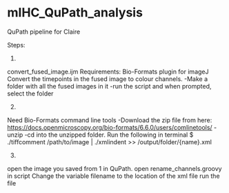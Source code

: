 # mIHC_QuPath_analysis
QuPath pipeline for Claire


Steps: 

1. 
convert_fused_image.ijm
Requirements: Bio-Formats plugin for imageJ
Convert the timepoints in the fused image to colour channels.
-Make a folder with all the fused images in it
-run the script and when prompted, select the folder

2. 
Need Bio-Formats command line tools
-Download the zip file from here:	https://docs.openmicroscopy.org/bio-formats/6.6.0/users/comlinetools/ 
-unzip 
-cd into the unzipped folder. 
Run the following in terminal 
$ ./tiffcomment /path/to/image | ./xmlindent >> /output/folder/{name}.xml 

3. 
open the image you saved from 1 in QuPath. 
open rename_channels.groovy in script 
Change the variable filename to the location of the xml file 
run the file 

